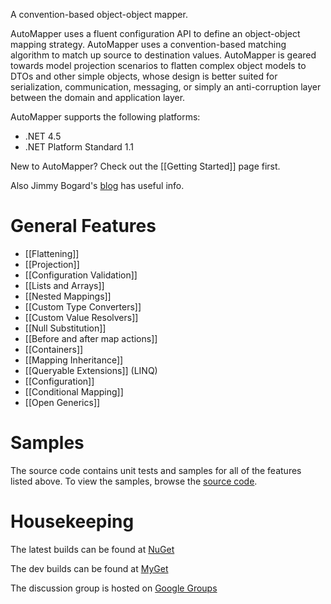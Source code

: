 A convention-based object-object mapper.

AutoMapper uses a fluent configuration API to define an object-object mapping strategy. AutoMapper uses a convention-based matching algorithm to match up source to destination values. AutoMapper is geared towards model projection scenarios to flatten complex object models to DTOs and other simple objects, whose design is better suited for serialization, communication, messaging, or simply an anti-corruption layer between the domain and application layer.

AutoMapper supports the following platforms:
* .NET 4.5
* .NET Platform Standard 1.1

New to AutoMapper? Check out the [[Getting Started]] page first.

Also Jimmy Bogard's [blog](https://lostechies.com/jimmybogard/category/automapper/) has useful info.

# General Features
* [[Flattening]]
* [[Projection]]
* [[Configuration Validation]]
* [[Lists and Arrays]]
* [[Nested Mappings]]
* [[Custom Type Converters]]
* [[Custom Value Resolvers]]
* [[Null Substitution]]
* [[Before and after map actions]]
* [[Containers]]
* [[Mapping Inheritance]]
* [[Queryable Extensions]] (LINQ)
* [[Configuration]]
* [[Conditional Mapping]]
* [[Open Generics]]

# Samples
The source code contains unit tests and samples for all of the features listed above.  To view the samples, browse the [source code](https://github.com/AutoMapper/AutoMapper/tree/master/src/AutoMapperSamples).
# Housekeeping

The latest builds can be found at [NuGet](http://www.nuget.org/packages/automapper)

The dev builds can be found at [MyGet](https://www.myget.org/F/automapperdev/api/v2)

The discussion group is hosted on [Google Groups](http://groups.google.com/group/automapper-users)

